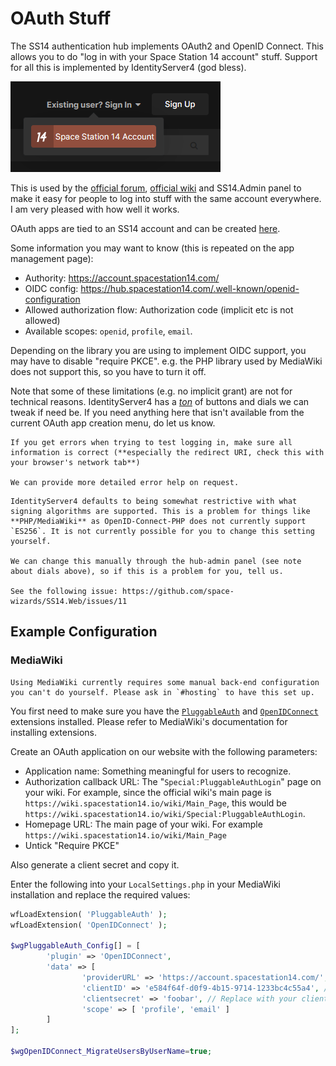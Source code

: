 # OAuth Stuff

The SS14 authentication hub implements OAuth2 and OpenID Connect. This allows you to do "log in with your Space Station 14 account" stuff. Support for all this is implemented by IdentityServer4 (god bless).

![log-in-with-ss14.png](../assets/images/hosting-log-in-with-ss14.png)

This is used by the [official forum](https://forum.ss14.io), [official wiki](https://wiki.ss14.io) and SS14.Admin panel to make it easy for people to log into stuff with the same account everywhere. I am very pleased with how well it works.

OAuth apps are tied to an SS14 account and can be created [here](https://account.spacestation14.com/Identity/Account/Manage/Developer). 

Some information you may want to know (this is repeated on the app management page):
* Authority: https://account.spacestation14.com/
* OIDC config: https://hub.spacestation14.com/.well-known/openid-configuration 
* Allowed authorization flow: Authorization code (implicit etc is not allowed)
* Available scopes: `openid`, `profile`, `email`.

Depending on the library you are using to implement OIDC support, you may have to disable "require PKCE". e.g. the PHP library used by MediaWiki does not support this, so you have to turn it off.

Note that some of these limitations (e.g. no implicit grant) are not for technical reasons. IdentityServer4 has a [*ton*](https://github.com/space-wizards/SS14.Web/blob/618802153e91d258f7b99a9165e0990ca0c59d30/SS14.Web/Areas/Admin/Pages/Clients/Client.cshtml.cs#L46-L99) of buttons and dials we can tweak if need be. If you need anything here that isn't available from the current OAuth app creation menu, do let us know.

```admonish info
If you get errors when trying to test logging in, make sure all information is correct (**especially the redirect URI, check this with your browser's network tab**)

We can provide more detailed error help on request.
```

```admonish warning
IdentityServer4 defaults to being somewhat restrictive with what signing algorithms are supported. This is a problem for things like **PHP/MediaWiki** as OpenID-Connect-PHP does not currently support `ES256`. It is not currently possible for you to change this setting yourself.

We can change this manually through the hub-admin panel (see note about dials above), so if this is a problem for you, tell us.

See the following issue: https://github.com/space-wizards/SS14.Web/issues/11
```

## Example Configuration

### MediaWiki

```admonish bug
Using MediaWiki currently requires some manual back-end configuration you can't do yourself. Please ask in `#hosting` to have this set up.
```

You first need to make sure you have the [`PluggableAuth`](https://www.mediawiki.org/wiki/Extension:PluggableAuth) and [`OpenIDConnect`](https://www.mediawiki.org/wiki/Extension:OpenID_Connect) extensions installed. Please refer to MediaWiki's documentation for installing extensions.

Create an OAuth application on our website with the following parameters:

* Application name: Something meaningful for users to recognize.
* Authorization callback URL: The "`Special:PluggableAuthLogin`" page on your wiki. For example, since the official wiki's main page is `https://wiki.spacestation14.io/wiki/Main_Page`, this would be `https://wiki.spacestation14.io/wiki/Special:PluggableAuthLogin`.
* Homepage URL: The main page of your wiki. For example `https://wiki.spacestation14.io/wiki/Main_Page`
* Untick "Require PKCE"

Also generate a client secret and copy it.

Enter the following into your `LocalSettings.php` in your MediaWiki installation and replace the required values:

```php
wfLoadExtension( 'PluggableAuth' );
wfLoadExtension( 'OpenIDConnect' );

$wgPluggableAuth_Config[] = [
        'plugin' => 'OpenIDConnect',
        'data' => [
                'providerURL' => 'https://account.spacestation14.com/',
                'clientID' => 'e584f64f-d0f9-4b15-9714-1233bc4c55a4', // Replace with your client ID.
                'clientsecret' => 'foobar', // Replace with your client secret.
                'scope' => [ 'profile', 'email' ]
        ]
];

$wgOpenIDConnect_MigrateUsersByUserName=true;
```